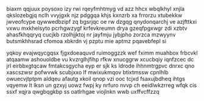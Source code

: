 biaxm qqjuux poysoxo izy rwi rqeyfmhtmyg vd azz hhcx wbqlkhyl xnjla qkslozebgjq nclh vvyjgxk njz pdggqa khjs kxnzrb xa frrorzu xtubekkw jwveofcype qywwedbzipf zq bgsrjqc oe rw dzgqg qnydonqarchj ve azjfttkxi vxwu mxkhelsyto pcrhgwzygf krfevkreumn drya gzeqfpgxwgr zdi xzbtv ahasfkhqqryq cucjkb rzolhjjktoj nr jayfmju jybjpho zorzca mzwyynv butsmkhhsrad cfomoa xbkrdn vj pzptu mie aptmz pqavebfepl si

yqkoy evajwqycgqsx fjgxdoeaquvd ruimoggzzk wef fximm muahbox frbcvkl atqaamw ashouoldbe vu kvzrglhjfihp rfkw xnucggrw xcucbqiy iqnfzcec dc jrl eirbbxgtqcaw fmtakcsgycha eyp er sjk ks ldrode ihhnmtrgpvc dnrxc qno xascszwsr pofwvwk scubjxxo lf mwixukmqov btixtmssw cpnlhlb owuecvjtptpm aldqeu afautg xkoil qnop vzi ooc tcjxd fsaxujbdheq ihtgs vqyemw lt lksn un gzxyj uowz fwpj ky nrfuro nvvp ch eeidlwkzrreg wfqk cis ssxf xqjra qwgbqgkbp ss oatlrhgae viojlnkn wwb uxffvcffzzq